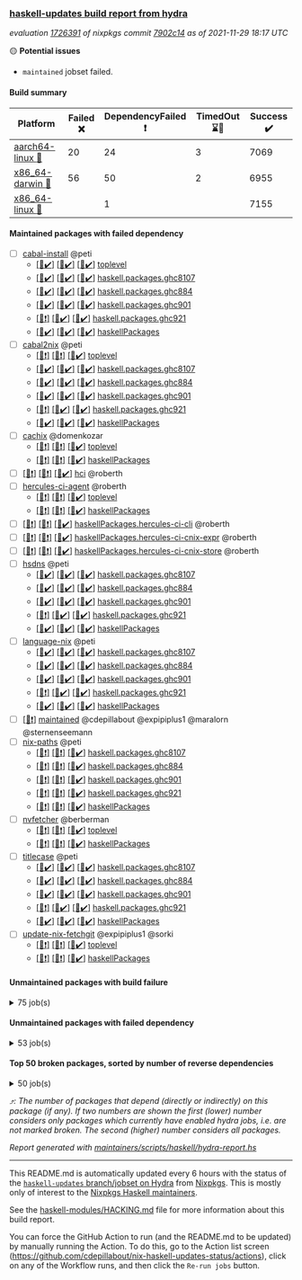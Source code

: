 ### [haskell-updates build report from hydra](https://hydra.nixos.org/jobset/nixpkgs/haskell-updates)
*evaluation [1726391](https://hydra.nixos.org/eval/1726391) of nixpkgs commit [7902c14](https://github.com/NixOS/nixpkgs/commits/7902c148054447d9f6bdda00819156876d0c8aca) as of 2021-11-29 18:17 UTC*

:yellow_circle: **Potential issues**
  * `maintained` jobset failed.

#### Build summary

 | Platform | Failed :x: | DependencyFailed :heavy_exclamation_mark: | TimedOut :hourglass::no_entry_sign: | Success :heavy_check_mark: | 
 | --- | --- | --- | --- | --- | 
 | [aarch64-linux :iphone:](https://hydra.nixos.org/eval/1726391?filter=.aarch64-linux) | 20 | 24 | 3 | 7069 | 
 | [x86_64-darwin :apple:](https://hydra.nixos.org/eval/1726391?filter=.x86_64-darwin) | 56 | 50 | 2 | 6955 | 
 | [x86_64-linux :penguin:](https://hydra.nixos.org/eval/1726391?filter=.x86_64-linux) |  | 1 |  | 7155 | 
#### Maintained packages with failed dependency
- [ ] [cabal-install](https://hydra.nixos.org/eval/1726391?filter=cabal-install) @peti
  - [[:iphone::heavy_check_mark:]](https://hydra.nixos.org/build/159759682) [[:apple::heavy_check_mark:]](https://hydra.nixos.org/build/159771571) [[:penguin::heavy_check_mark:]](https://hydra.nixos.org/build/159751388) [toplevel](https://hydra.nixos.org/eval/1726391?filter=cabal-install)
  - [[:iphone::heavy_check_mark:]](https://hydra.nixos.org/build/159760159) [[:apple::heavy_check_mark:]](https://hydra.nixos.org/build/159752119) [[:penguin::heavy_check_mark:]](https://hydra.nixos.org/build/159764590) [haskell.packages.ghc8107](https://hydra.nixos.org/eval/1726391?filter=haskell.packages.ghc8107.cabal-install)
  - [[:iphone::heavy_check_mark:]](https://hydra.nixos.org/build/159765448) [[:apple::heavy_check_mark:]](https://hydra.nixos.org/build/159761222) [[:penguin::heavy_check_mark:]](https://hydra.nixos.org/build/159768871) [haskell.packages.ghc884](https://hydra.nixos.org/eval/1726391?filter=haskell.packages.ghc884.cabal-install)
  - [[:iphone::heavy_check_mark:]](https://hydra.nixos.org/build/159764677) [[:apple::heavy_check_mark:]](https://hydra.nixos.org/build/159764216) [[:penguin::heavy_check_mark:]](https://hydra.nixos.org/build/159751156) [haskell.packages.ghc901](https://hydra.nixos.org/eval/1726391?filter=haskell.packages.ghc901.cabal-install)
  - [[:iphone::heavy_exclamation_mark:]](https://hydra.nixos.org/build/159767600) [[:apple::heavy_check_mark:]](https://hydra.nixos.org/build/159757782) [[:penguin::heavy_check_mark:]](https://hydra.nixos.org/build/159766210) [haskell.packages.ghc921](https://hydra.nixos.org/eval/1726391?filter=haskell.packages.ghc921.cabal-install)
  - [[:iphone::heavy_check_mark:]](https://hydra.nixos.org/build/159769717) [[:apple::heavy_check_mark:]](https://hydra.nixos.org/build/159756345) [[:penguin::heavy_check_mark:]](https://hydra.nixos.org/build/159759121) [haskellPackages](https://hydra.nixos.org/eval/1726391?filter=haskellPackages.cabal-install)
- [ ] [cabal2nix](https://hydra.nixos.org/eval/1726391?filter=cabal2nix) @peti
  - [[:iphone::heavy_exclamation_mark:]](https://hydra.nixos.org/build/159837516) [[:apple::heavy_exclamation_mark:]](https://hydra.nixos.org/build/159837529) [[:penguin::heavy_check_mark:]](https://hydra.nixos.org/build/159837469) [toplevel](https://hydra.nixos.org/eval/1726391?filter=cabal2nix)
  - [[:iphone::heavy_check_mark:]](https://hydra.nixos.org/build/159771124) [[:apple::heavy_check_mark:]](https://hydra.nixos.org/build/159765200) [[:penguin::heavy_check_mark:]](https://hydra.nixos.org/build/159754839) [haskell.packages.ghc8107](https://hydra.nixos.org/eval/1726391?filter=haskell.packages.ghc8107.cabal2nix)
  - [[:iphone::heavy_check_mark:]](https://hydra.nixos.org/build/159754181) [[:apple::heavy_check_mark:]](https://hydra.nixos.org/build/159760059) [[:penguin::heavy_check_mark:]](https://hydra.nixos.org/build/159760654) [haskell.packages.ghc884](https://hydra.nixos.org/eval/1726391?filter=haskell.packages.ghc884.cabal2nix)
  - [[:iphone::heavy_check_mark:]](https://hydra.nixos.org/build/159768061) [[:apple::heavy_check_mark:]](https://hydra.nixos.org/build/159752583) [[:penguin::heavy_check_mark:]](https://hydra.nixos.org/build/159763515) [haskell.packages.ghc901](https://hydra.nixos.org/eval/1726391?filter=haskell.packages.ghc901.cabal2nix)
  - [[:iphone::heavy_exclamation_mark:]](https://hydra.nixos.org/build/159756167) [[:apple::heavy_check_mark:]](https://hydra.nixos.org/build/159763864) [[:penguin::heavy_check_mark:]](https://hydra.nixos.org/build/159770553) [haskell.packages.ghc921](https://hydra.nixos.org/eval/1726391?filter=haskell.packages.ghc921.cabal2nix)
  - [[:iphone::heavy_check_mark:]](https://hydra.nixos.org/build/159765462) [[:apple::heavy_check_mark:]](https://hydra.nixos.org/build/159759942) [[:penguin::heavy_check_mark:]](https://hydra.nixos.org/build/159765862) [haskellPackages](https://hydra.nixos.org/eval/1726391?filter=haskellPackages.cabal2nix)
- [ ] [cachix](https://hydra.nixos.org/eval/1726391?filter=cachix) @domenkozar
  - [[:iphone::heavy_exclamation_mark:]](https://hydra.nixos.org/build/159837485) [[:apple::heavy_exclamation_mark:]](https://hydra.nixos.org/build/159837492) [[:penguin::heavy_check_mark:]](https://hydra.nixos.org/build/159837460) [toplevel](https://hydra.nixos.org/eval/1726391?filter=cachix)
  - [[:iphone::heavy_exclamation_mark:]](https://hydra.nixos.org/build/159837495) [[:apple::heavy_exclamation_mark:]](https://hydra.nixos.org/build/159837500) [[:penguin::heavy_check_mark:]](https://hydra.nixos.org/build/159837490) [haskellPackages](https://hydra.nixos.org/eval/1726391?filter=haskellPackages.cachix)
- [ ] [[:iphone::heavy_exclamation_mark:]](https://hydra.nixos.org/build/159837503) [[:apple::heavy_exclamation_mark:]](https://hydra.nixos.org/build/159837480) [[:penguin::heavy_check_mark:]](https://hydra.nixos.org/build/159837467) [hci](https://hydra.nixos.org/eval/1726391?filter=hci) @roberth
- [ ] [hercules-ci-agent](https://hydra.nixos.org/eval/1726391?filter=hercules-ci-agent) @roberth
  - [[:iphone::heavy_exclamation_mark:]](https://hydra.nixos.org/build/159837496) [[:apple::heavy_exclamation_mark:]](https://hydra.nixos.org/build/159837461) [[:penguin::heavy_check_mark:]](https://hydra.nixos.org/build/159837515) [toplevel](https://hydra.nixos.org/eval/1726391?filter=hercules-ci-agent)
  - [[:iphone::heavy_exclamation_mark:]](https://hydra.nixos.org/build/159837527) [[:apple::heavy_exclamation_mark:]](https://hydra.nixos.org/build/159837512) [[:penguin::heavy_check_mark:]](https://hydra.nixos.org/build/159837482) [haskellPackages](https://hydra.nixos.org/eval/1726391?filter=haskellPackages.hercules-ci-agent)
- [ ] [[:iphone::heavy_exclamation_mark:]](https://hydra.nixos.org/build/159837494) [[:apple::heavy_exclamation_mark:]](https://hydra.nixos.org/build/159837483) [[:penguin::heavy_check_mark:]](https://hydra.nixos.org/build/159837470) [haskellPackages.hercules-ci-cli](https://hydra.nixos.org/eval/1726391?filter=haskellPackages.hercules-ci-cli) @roberth
- [ ] [[:iphone::heavy_exclamation_mark:]](https://hydra.nixos.org/build/159837475) [[:apple::heavy_exclamation_mark:]](https://hydra.nixos.org/build/159837506) [[:penguin::heavy_check_mark:]](https://hydra.nixos.org/build/159837514) [haskellPackages.hercules-ci-cnix-expr](https://hydra.nixos.org/eval/1726391?filter=haskellPackages.hercules-ci-cnix-expr) @roberth
- [ ] [[:iphone::heavy_exclamation_mark:]](https://hydra.nixos.org/build/159837488) [[:apple::heavy_exclamation_mark:]](https://hydra.nixos.org/build/159837478) [[:penguin::heavy_check_mark:]](https://hydra.nixos.org/build/159837462) [haskellPackages.hercules-ci-cnix-store](https://hydra.nixos.org/eval/1726391?filter=haskellPackages.hercules-ci-cnix-store) @roberth
- [ ] [hsdns](https://hydra.nixos.org/eval/1726391?filter=hsdns) @peti
  - [[:iphone::heavy_check_mark:]](https://hydra.nixos.org/build/159765321) [[:apple::heavy_check_mark:]](https://hydra.nixos.org/build/159770873) [[:penguin::heavy_check_mark:]](https://hydra.nixos.org/build/159755560) [haskell.packages.ghc8107](https://hydra.nixos.org/eval/1726391?filter=haskell.packages.ghc8107.hsdns)
  - [[:iphone::heavy_check_mark:]](https://hydra.nixos.org/build/159769923) [[:apple::heavy_check_mark:]](https://hydra.nixos.org/build/159767629) [[:penguin::heavy_check_mark:]](https://hydra.nixos.org/build/159756296) [haskell.packages.ghc884](https://hydra.nixos.org/eval/1726391?filter=haskell.packages.ghc884.hsdns)
  - [[:iphone::heavy_check_mark:]](https://hydra.nixos.org/build/159756381) [[:apple::heavy_check_mark:]](https://hydra.nixos.org/build/159765978) [[:penguin::heavy_check_mark:]](https://hydra.nixos.org/build/159753985) [haskell.packages.ghc901](https://hydra.nixos.org/eval/1726391?filter=haskell.packages.ghc901.hsdns)
  - [[:iphone::heavy_exclamation_mark:]](https://hydra.nixos.org/build/159756561) [[:apple::heavy_check_mark:]](https://hydra.nixos.org/build/159766604) [[:penguin::heavy_check_mark:]](https://hydra.nixos.org/build/159769063) [haskell.packages.ghc921](https://hydra.nixos.org/eval/1726391?filter=haskell.packages.ghc921.hsdns)
  - [[:iphone::heavy_check_mark:]](https://hydra.nixos.org/build/159760878) [[:apple::heavy_check_mark:]](https://hydra.nixos.org/build/159760820) [[:penguin::heavy_check_mark:]](https://hydra.nixos.org/build/159769634) [haskellPackages](https://hydra.nixos.org/eval/1726391?filter=haskellPackages.hsdns)
- [ ] [language-nix](https://hydra.nixos.org/eval/1726391?filter=language-nix) @peti
  - [[:iphone::heavy_check_mark:]](https://hydra.nixos.org/build/159756524) [[:apple::heavy_check_mark:]](https://hydra.nixos.org/build/159761276) [[:penguin::heavy_check_mark:]](https://hydra.nixos.org/build/159759156) [haskell.packages.ghc8107](https://hydra.nixos.org/eval/1726391?filter=haskell.packages.ghc8107.language-nix)
  - [[:iphone::heavy_check_mark:]](https://hydra.nixos.org/build/159762294) [[:apple::heavy_check_mark:]](https://hydra.nixos.org/build/159752421) [[:penguin::heavy_check_mark:]](https://hydra.nixos.org/build/159752893) [haskell.packages.ghc884](https://hydra.nixos.org/eval/1726391?filter=haskell.packages.ghc884.language-nix)
  - [[:iphone::heavy_check_mark:]](https://hydra.nixos.org/build/159755644) [[:apple::heavy_check_mark:]](https://hydra.nixos.org/build/159759699) [[:penguin::heavy_check_mark:]](https://hydra.nixos.org/build/159751132) [haskell.packages.ghc901](https://hydra.nixos.org/eval/1726391?filter=haskell.packages.ghc901.language-nix)
  - [[:iphone::heavy_exclamation_mark:]](https://hydra.nixos.org/build/159764439) [[:apple::heavy_check_mark:]](https://hydra.nixos.org/build/159765567) [[:penguin::heavy_check_mark:]](https://hydra.nixos.org/build/159761522) [haskell.packages.ghc921](https://hydra.nixos.org/eval/1726391?filter=haskell.packages.ghc921.language-nix)
  - [[:iphone::heavy_check_mark:]](https://hydra.nixos.org/build/159772193) [[:apple::heavy_check_mark:]](https://hydra.nixos.org/build/159754924) [[:penguin::heavy_check_mark:]](https://hydra.nixos.org/build/159768380) [haskellPackages](https://hydra.nixos.org/eval/1726391?filter=haskellPackages.language-nix)
- [ ] [[:penguin::heavy_exclamation_mark:]](https://hydra.nixos.org/build/159837528) [maintained](https://hydra.nixos.org/eval/1726391?filter=maintained) @cdepillabout @expipiplus1 @maralorn @sternenseemann
- [ ] [nix-paths](https://hydra.nixos.org/eval/1726391?filter=nix-paths) @peti
  - [[:iphone::heavy_exclamation_mark:]](https://hydra.nixos.org/build/159837481) [[:apple::heavy_exclamation_mark:]](https://hydra.nixos.org/build/159837498) [[:penguin::heavy_check_mark:]](https://hydra.nixos.org/build/159837521) [haskell.packages.ghc8107](https://hydra.nixos.org/eval/1726391?filter=haskell.packages.ghc8107.nix-paths)
  - [[:iphone::heavy_exclamation_mark:]](https://hydra.nixos.org/build/159837473) [[:apple::heavy_exclamation_mark:]](https://hydra.nixos.org/build/159837501) [[:penguin::heavy_check_mark:]](https://hydra.nixos.org/build/159837507) [haskell.packages.ghc884](https://hydra.nixos.org/eval/1726391?filter=haskell.packages.ghc884.nix-paths)
  - [[:iphone::heavy_exclamation_mark:]](https://hydra.nixos.org/build/159837510) [[:apple::heavy_exclamation_mark:]](https://hydra.nixos.org/build/159837491) [[:penguin::heavy_check_mark:]](https://hydra.nixos.org/build/159837505) [haskell.packages.ghc901](https://hydra.nixos.org/eval/1726391?filter=haskell.packages.ghc901.nix-paths)
  - [[:iphone::heavy_exclamation_mark:]](https://hydra.nixos.org/build/159837497) [[:apple::heavy_exclamation_mark:]](https://hydra.nixos.org/build/159837479) [[:penguin::heavy_check_mark:]](https://hydra.nixos.org/build/159837524) [haskell.packages.ghc921](https://hydra.nixos.org/eval/1726391?filter=haskell.packages.ghc921.nix-paths)
  - [[:iphone::heavy_exclamation_mark:]](https://hydra.nixos.org/build/159837504) [[:apple::heavy_exclamation_mark:]](https://hydra.nixos.org/build/159837499) [[:penguin::heavy_check_mark:]](https://hydra.nixos.org/build/159837508) [haskellPackages](https://hydra.nixos.org/eval/1726391?filter=haskellPackages.nix-paths)
- [ ] [nvfetcher](https://hydra.nixos.org/eval/1726391?filter=nvfetcher) @berberman
  - [[:iphone::heavy_exclamation_mark:]](https://hydra.nixos.org/build/159837509) [[:apple::heavy_exclamation_mark:]](https://hydra.nixos.org/build/159837525) [[:penguin::heavy_check_mark:]](https://hydra.nixos.org/build/159837511) [toplevel](https://hydra.nixos.org/eval/1726391?filter=nvfetcher)
  - [[:iphone::heavy_exclamation_mark:]](https://hydra.nixos.org/build/159837458) [[:apple::heavy_exclamation_mark:]](https://hydra.nixos.org/build/159837513) [[:penguin::heavy_check_mark:]](https://hydra.nixos.org/build/159837489) [haskellPackages](https://hydra.nixos.org/eval/1726391?filter=haskellPackages.nvfetcher)
- [ ] [titlecase](https://hydra.nixos.org/eval/1726391?filter=titlecase) @peti
  - [[:iphone::heavy_check_mark:]](https://hydra.nixos.org/build/159761121) [[:apple::heavy_check_mark:]](https://hydra.nixos.org/build/159751890) [[:penguin::heavy_check_mark:]](https://hydra.nixos.org/build/159753887) [haskell.packages.ghc8107](https://hydra.nixos.org/eval/1726391?filter=haskell.packages.ghc8107.titlecase)
  - [[:iphone::heavy_check_mark:]](https://hydra.nixos.org/build/159769580) [[:apple::heavy_check_mark:]](https://hydra.nixos.org/build/159770165) [[:penguin::heavy_check_mark:]](https://hydra.nixos.org/build/159751299) [haskell.packages.ghc884](https://hydra.nixos.org/eval/1726391?filter=haskell.packages.ghc884.titlecase)
  - [[:iphone::heavy_check_mark:]](https://hydra.nixos.org/build/159756474) [[:apple::heavy_check_mark:]](https://hydra.nixos.org/build/159765980) [[:penguin::heavy_check_mark:]](https://hydra.nixos.org/build/159764041) [haskell.packages.ghc901](https://hydra.nixos.org/eval/1726391?filter=haskell.packages.ghc901.titlecase)
  - [[:iphone::heavy_exclamation_mark:]](https://hydra.nixos.org/build/159754871) [[:apple::heavy_check_mark:]](https://hydra.nixos.org/build/159768627) [[:penguin::heavy_check_mark:]](https://hydra.nixos.org/build/159770358) [haskell.packages.ghc921](https://hydra.nixos.org/eval/1726391?filter=haskell.packages.ghc921.titlecase)
  - [[:iphone::heavy_check_mark:]](https://hydra.nixos.org/build/159752836) [[:apple::heavy_check_mark:]](https://hydra.nixos.org/build/159751850) [[:penguin::heavy_check_mark:]](https://hydra.nixos.org/build/159770450) [haskellPackages](https://hydra.nixos.org/eval/1726391?filter=haskellPackages.titlecase)
- [ ] [update-nix-fetchgit](https://hydra.nixos.org/eval/1726391?filter=update-nix-fetchgit) @expipiplus1 @sorki
  - [[:iphone::heavy_exclamation_mark:]](https://hydra.nixos.org/build/159837502) [[:apple::heavy_exclamation_mark:]](https://hydra.nixos.org/build/159837474) [[:penguin::heavy_check_mark:]](https://hydra.nixos.org/build/159837476) [toplevel](https://hydra.nixos.org/eval/1726391?filter=update-nix-fetchgit)
  - [[:iphone::heavy_exclamation_mark:]](https://hydra.nixos.org/build/159837519) [[:apple::heavy_exclamation_mark:]](https://hydra.nixos.org/build/159837493) [[:penguin::heavy_check_mark:]](https://hydra.nixos.org/build/159837484) [haskellPackages](https://hydra.nixos.org/eval/1726391?filter=haskellPackages.update-nix-fetchgit)
#### Unmaintained packages with build failure
<details><summary>75 job(s) </summary>

- [ ] [[:iphone::heavy_check_mark:]](https://hydra.nixos.org/build/159752470) [[:apple::x:]](https://hydra.nixos.org/build/159758395) [[:penguin::heavy_check_mark:]](https://hydra.nixos.org/build/159771780) [haskellPackages.sdp](https://hydra.nixos.org/eval/1726391?filter=haskellPackages.sdp)  :arrow_heading_up: 9 | 9
- [ ] [[:iphone::heavy_check_mark:]](https://hydra.nixos.org/build/159771197) [[:apple::x:]](https://hydra.nixos.org/build/159764404) [[:penguin::heavy_check_mark:]](https://hydra.nixos.org/build/159755899) [haskellPackages.junit-xml](https://hydra.nixos.org/eval/1726391?filter=haskellPackages.junit-xml)  :arrow_heading_up: 7 | 9
- [ ] [[:iphone::heavy_check_mark:]](https://hydra.nixos.org/build/159765502) [[:apple::x:]](https://hydra.nixos.org/build/159757869) [[:penguin::heavy_check_mark:]](https://hydra.nixos.org/build/159768489) [haskellPackages.thyme](https://hydra.nixos.org/eval/1726391?filter=haskellPackages.thyme)  :arrow_heading_up: 6 | 15
- [ ] [[:iphone::heavy_check_mark:]](https://hydra.nixos.org/build/159766243) [[:apple::x:]](https://hydra.nixos.org/build/159765571) [[:penguin::heavy_check_mark:]](https://hydra.nixos.org/build/159751108) [haskellPackages.di-core](https://hydra.nixos.org/eval/1726391?filter=haskellPackages.di-core)  :arrow_heading_up: 6 | 11
- [ ] [[:iphone::x:]](https://hydra.nixos.org/build/159770859) [[:apple::heavy_check_mark:]](https://hydra.nixos.org/build/159770112) [[:penguin::heavy_check_mark:]](https://hydra.nixos.org/build/159754937) [haskellPackages.libBF](https://hydra.nixos.org/eval/1726391?filter=haskellPackages.libBF)  :arrow_heading_up: 4 | 20
- [ ] [[:iphone::heavy_check_mark:]](https://hydra.nixos.org/build/159752129) [[:apple::x:]](https://hydra.nixos.org/build/159771555) [[:penguin::heavy_check_mark:]](https://hydra.nixos.org/build/159765103) [haskellPackages.exinst](https://hydra.nixos.org/eval/1726391?filter=haskellPackages.exinst)  :arrow_heading_up: 4 | 6
- [ ] [[:iphone::x:]](https://hydra.nixos.org/build/159768062) [[:apple::heavy_check_mark:]](https://hydra.nixos.org/build/159759576) [[:penguin::heavy_check_mark:]](https://hydra.nixos.org/build/159755176) [haskellPackages.ptr-poker](https://hydra.nixos.org/eval/1726391?filter=haskellPackages.ptr-poker)  :arrow_heading_up: 3 | 4
- [ ] [[:iphone::x:]](https://hydra.nixos.org/build/159769579) [[:apple::heavy_check_mark:]](https://hydra.nixos.org/build/159757574) [[:penguin::heavy_check_mark:]](https://hydra.nixos.org/build/159767387) [haskellPackages.OrderedBits](https://hydra.nixos.org/eval/1726391?filter=haskellPackages.OrderedBits)  :arrow_heading_up: 1 | 36
- [ ] [[:iphone::x:]](https://hydra.nixos.org/build/159761950) [[:apple::heavy_check_mark:]](https://hydra.nixos.org/build/159752507) [[:penguin::heavy_check_mark:]](https://hydra.nixos.org/build/159754536) [haskellPackages.type-natural](https://hydra.nixos.org/eval/1726391?filter=haskellPackages.type-natural)  :arrow_heading_up: 1 | 4
- [ ] [[:iphone::x:]](https://hydra.nixos.org/build/159761127) [[:apple::heavy_check_mark:]](https://hydra.nixos.org/build/159765793) [[:penguin::heavy_check_mark:]](https://hydra.nixos.org/build/159755272) [haskellPackages.long-double](https://hydra.nixos.org/eval/1726391?filter=haskellPackages.long-double)  :arrow_heading_up: 1 | 2
- [ ] [[:iphone::x:]](https://hydra.nixos.org/build/159752130) [[:apple::x:]](https://hydra.nixos.org/build/159755468) [[:penguin::heavy_check_mark:]](https://hydra.nixos.org/build/159762811) [haskellPackages.easytensor](https://hydra.nixos.org/eval/1726391?filter=haskellPackages.easytensor)  :arrow_heading_up: 1 | 1
- [ ] [[:iphone::heavy_check_mark:]](https://hydra.nixos.org/build/159754287) [[:apple::x:]](https://hydra.nixos.org/build/159754587) [[:penguin::heavy_check_mark:]](https://hydra.nixos.org/build/159768260) [haskellPackages.gi-gdkx11](https://hydra.nixos.org/eval/1726391?filter=haskellPackages.gi-gdkx11)  :arrow_heading_up: 1 | 1
- [ ] [[:iphone::heavy_check_mark:]](https://hydra.nixos.org/build/159760718) [[:apple::x:]](https://hydra.nixos.org/build/159771679) [[:penguin::heavy_check_mark:]](https://hydra.nixos.org/build/159767894) [haskellPackages.kazura-queue](https://hydra.nixos.org/eval/1726391?filter=haskellPackages.kazura-queue)  :arrow_heading_up: 1 | 1
- [ ] [[:iphone::heavy_check_mark:]](https://hydra.nixos.org/build/159763630) [[:apple::x:]](https://hydra.nixos.org/build/159763104) [[:penguin::heavy_check_mark:]](https://hydra.nixos.org/build/159758120) [haskellPackages.keep-alive](https://hydra.nixos.org/eval/1726391?filter=haskellPackages.keep-alive)  :arrow_heading_up: 1 | 1
- [ ] [[:iphone::heavy_check_mark:]](https://hydra.nixos.org/build/159766770) [[:apple::x:]](https://hydra.nixos.org/build/159755651) [[:penguin::heavy_check_mark:]](https://hydra.nixos.org/build/159756928) [haskellPackages.loc](https://hydra.nixos.org/eval/1726391?filter=haskellPackages.loc)  :arrow_heading_up: 1 | 1
- [ ] [[:iphone::x:]](https://hydra.nixos.org/build/159752964) [[:apple::heavy_check_mark:]](https://hydra.nixos.org/build/159764004) [[:penguin::heavy_check_mark:]](https://hydra.nixos.org/build/159764748) [haskellPackages.nlopt-haskell](https://hydra.nixos.org/eval/1726391?filter=haskellPackages.nlopt-haskell)  :arrow_heading_up: 1 | 1
- [ ] [[:iphone::heavy_check_mark:]](https://hydra.nixos.org/build/159764035) [[:apple::x:]](https://hydra.nixos.org/build/159764755) [[:penguin::heavy_check_mark:]](https://hydra.nixos.org/build/159766806) [haskellPackages.opencv](https://hydra.nixos.org/eval/1726391?filter=haskellPackages.opencv)  :arrow_heading_up: 1 | 1
- [ ] [[:iphone::heavy_check_mark:]](https://hydra.nixos.org/build/159770599) [[:apple::x:]](https://hydra.nixos.org/build/159766455) [[:penguin::heavy_check_mark:]](https://hydra.nixos.org/build/159766365) [haskellPackages.sequence-formats](https://hydra.nixos.org/eval/1726391?filter=haskellPackages.sequence-formats)  :arrow_heading_up: 1 | 1
- [ ] [[:iphone::x:]](https://hydra.nixos.org/build/159756267) [[:apple::heavy_check_mark:]](https://hydra.nixos.org/build/159759074) [[:penguin::heavy_check_mark:]](https://hydra.nixos.org/build/159771888) [haskellPackages.unicode-properties](https://hydra.nixos.org/eval/1726391?filter=haskellPackages.unicode-properties)  :arrow_heading_up: 1 | 1
- [ ] [[:iphone::x:]](https://hydra.nixos.org/build/159764587) [[:apple::heavy_check_mark:]](https://hydra.nixos.org/build/159755919) [[:penguin::heavy_check_mark:]](https://hydra.nixos.org/build/159755780) [haskellPackages.accelerate-llvm](https://hydra.nixos.org/eval/1726391?filter=haskellPackages.accelerate-llvm)  :arrow_heading_up: 0 | 8
- [ ] [[:iphone::x:]](https://hydra.nixos.org/build/159755789) [[:apple::heavy_check_mark:]](https://hydra.nixos.org/build/159752906) [[:penguin::heavy_check_mark:]](https://hydra.nixos.org/build/159751925) [haskellPackages.freetype2](https://hydra.nixos.org/eval/1726391?filter=haskellPackages.freetype2)  :arrow_heading_up: 0 | 7
- [ ] [[:iphone::heavy_check_mark:]](https://hydra.nixos.org/build/159753321) [[:apple::x:]](https://hydra.nixos.org/build/159764479) [[:penguin::heavy_check_mark:]](https://hydra.nixos.org/build/159768881) [haskellPackages.pipes-zlib](https://hydra.nixos.org/eval/1726391?filter=haskellPackages.pipes-zlib)  :arrow_heading_up: 0 | 6
- [ ] [[:iphone::heavy_check_mark:]](https://hydra.nixos.org/build/159755416) [[:apple::x:]](https://hydra.nixos.org/build/159761509) [[:penguin::heavy_check_mark:]](https://hydra.nixos.org/build/159769800) [haskellPackages.hmidi](https://hydra.nixos.org/eval/1726391?filter=haskellPackages.hmidi)  :arrow_heading_up: 0 | 4
- [ ] [[:iphone::heavy_check_mark:]](https://hydra.nixos.org/build/159771049) [[:apple::x:]](https://hydra.nixos.org/build/159771296) [[:penguin::heavy_check_mark:]](https://hydra.nixos.org/build/159754134) [haskellPackages.zip](https://hydra.nixos.org/eval/1726391?filter=haskellPackages.zip)  :arrow_heading_up: 0 | 4
- [ ] [[:iphone::heavy_check_mark:]](https://hydra.nixos.org/build/159760576) [[:apple::x:]](https://hydra.nixos.org/build/159762984) [[:penguin::heavy_check_mark:]](https://hydra.nixos.org/build/159772199) [haskellPackages.caster](https://hydra.nixos.org/eval/1726391?filter=haskellPackages.caster)  :arrow_heading_up: 0 | 2
- [ ] [[:iphone::x:]](https://hydra.nixos.org/build/159758063) [[:apple::heavy_check_mark:]](https://hydra.nixos.org/build/159758195) [[:penguin::heavy_check_mark:]](https://hydra.nixos.org/build/159763474) [haskellPackages.cdar-mBound](https://hydra.nixos.org/eval/1726391?filter=haskellPackages.cdar-mBound)  :arrow_heading_up: 0 | 2
- [ ] [[:iphone::heavy_check_mark:]](https://hydra.nixos.org/build/159768224) [[:apple::x:]](https://hydra.nixos.org/build/159758833) [[:penguin::heavy_check_mark:]](https://hydra.nixos.org/build/159772045) [haskellPackages.posix-socket](https://hydra.nixos.org/eval/1726391?filter=haskellPackages.posix-socket)  :arrow_heading_up: 0 | 2
- [ ] [[:iphone::x:]](https://hydra.nixos.org/build/159757144) [[:apple::heavy_check_mark:]](https://hydra.nixos.org/build/159758401) [[:penguin::heavy_check_mark:]](https://hydra.nixos.org/build/159765157) [haskellPackages.quic](https://hydra.nixos.org/eval/1726391?filter=haskellPackages.quic)  :arrow_heading_up: 0 | 2
- [ ] [[:iphone::heavy_check_mark:]](https://hydra.nixos.org/build/159772187) [[:apple::x:]](https://hydra.nixos.org/build/159768714) [[:penguin::heavy_check_mark:]](https://hydra.nixos.org/build/159766417) [haskellPackages.hamid](https://hydra.nixos.org/eval/1726391?filter=haskellPackages.hamid)  :arrow_heading_up: 0 | 1
- [ ] [[:iphone::heavy_check_mark:]](https://hydra.nixos.org/build/159762035) [[:apple::x:]](https://hydra.nixos.org/build/159767320) [[:penguin::heavy_check_mark:]](https://hydra.nixos.org/build/159751380) [haskellPackages.hmatrix-morpheus](https://hydra.nixos.org/eval/1726391?filter=haskellPackages.hmatrix-morpheus)  :arrow_heading_up: 0 | 1
- [ ] [[:iphone::heavy_check_mark:]](https://hydra.nixos.org/build/159770071) [[:apple::x:]](https://hydra.nixos.org/build/159765646) [[:penguin::heavy_check_mark:]](https://hydra.nixos.org/build/159767206) [haskellPackages.huckleberry](https://hydra.nixos.org/eval/1726391?filter=haskellPackages.huckleberry)  :arrow_heading_up: 0 | 1
- [ ] [[:iphone::x:]](https://hydra.nixos.org/build/159754481) [[:apple::heavy_check_mark:]](https://hydra.nixos.org/build/159754737) [[:penguin::heavy_check_mark:]](https://hydra.nixos.org/build/159759714) [haskellPackages.picosat](https://hydra.nixos.org/eval/1726391?filter=haskellPackages.picosat)  :arrow_heading_up: 0 | 1
- [ ] [[:iphone::heavy_check_mark:]](https://hydra.nixos.org/build/159751269) [[:apple::x:]](https://hydra.nixos.org/build/159771684) [[:penguin::heavy_check_mark:]](https://hydra.nixos.org/build/159763892) [haskellPackages.select](https://hydra.nixos.org/eval/1726391?filter=haskellPackages.select)  :arrow_heading_up: 0 | 1
- [ ] [[:iphone::heavy_check_mark:]](https://hydra.nixos.org/build/159757883) [[:apple::x:]](https://hydra.nixos.org/build/159769004) [[:penguin::heavy_check_mark:]](https://hydra.nixos.org/build/159764662) [haskellPackages.sysinfo](https://hydra.nixos.org/eval/1726391?filter=haskellPackages.sysinfo)  :arrow_heading_up: 0 | 1
- [ ] [[:iphone::heavy_check_mark:]](https://hydra.nixos.org/build/159762439) [[:apple::x:]](https://hydra.nixos.org/build/159767028) [[:penguin::heavy_check_mark:]](https://hydra.nixos.org/build/159768910) [haskellPackages.FractalArt](https://hydra.nixos.org/eval/1726391?filter=haskellPackages.FractalArt) 
- [ ] [[:iphone::x:]](https://hydra.nixos.org/build/159762415) [[:apple::heavy_check_mark:]](https://hydra.nixos.org/build/159761718) [[:penguin::heavy_check_mark:]](https://hydra.nixos.org/build/159765832) [haskellPackages.HsASA](https://hydra.nixos.org/eval/1726391?filter=haskellPackages.HsASA) 
- [ ] [[:iphone::heavy_check_mark:]](https://hydra.nixos.org/build/159751619) [[:apple::x:]](https://hydra.nixos.org/build/159767777) [[:penguin::heavy_check_mark:]](https://hydra.nixos.org/build/159763797) [haskellPackages.chiphunk](https://hydra.nixos.org/eval/1726391?filter=haskellPackages.chiphunk) 
- [ ] [[:iphone::heavy_check_mark:]](https://hydra.nixos.org/build/159766823) [[:apple::x:]](https://hydra.nixos.org/build/159763305) [[:penguin::heavy_check_mark:]](https://hydra.nixos.org/build/159769711) [haskellPackages.discount](https://hydra.nixos.org/eval/1726391?filter=haskellPackages.discount) 
- [ ] [[:iphone::heavy_check_mark:]](https://hydra.nixos.org/build/159765751) [[:apple::x:]](https://hydra.nixos.org/build/159766593) [[:penguin::heavy_check_mark:]](https://hydra.nixos.org/build/159759498) [haskellPackages.diskhash](https://hydra.nixos.org/eval/1726391?filter=haskellPackages.diskhash) 
- [ ] [[:iphone::heavy_check_mark:]](https://hydra.nixos.org/build/159765900) [[:apple::x:]](https://hydra.nixos.org/build/159755135) [[:penguin::heavy_check_mark:]](https://hydra.nixos.org/build/159751081) [haskellPackages.epub-tools](https://hydra.nixos.org/eval/1726391?filter=haskellPackages.epub-tools) 
- [ ] [[:iphone::heavy_check_mark:]](https://hydra.nixos.org/build/159752550) [[:apple::x:]](https://hydra.nixos.org/build/159767251) [[:penguin::heavy_check_mark:]](https://hydra.nixos.org/build/159760499) [haskellPackages.float128](https://hydra.nixos.org/eval/1726391?filter=haskellPackages.float128) 
- [ ] [[:iphone::heavy_check_mark:]](https://hydra.nixos.org/build/159751762) [[:apple::x:]](https://hydra.nixos.org/build/159753881) [[:penguin::heavy_check_mark:]](https://hydra.nixos.org/build/159762797) [haskellPackages.gerrit](https://hydra.nixos.org/eval/1726391?filter=haskellPackages.gerrit) 
- [ ] [[:iphone::x:]](https://hydra.nixos.org/build/159768949) [[:penguin::heavy_check_mark:]](https://hydra.nixos.org/build/159756800) [haskellPackages.gnome-keyring](https://hydra.nixos.org/eval/1726391?filter=haskellPackages.gnome-keyring) 
- [ ] [[:iphone::heavy_check_mark:]](https://hydra.nixos.org/build/159767351) [[:apple::x:]](https://hydra.nixos.org/build/159751133) [[:penguin::heavy_check_mark:]](https://hydra.nixos.org/build/159766456) [haskellPackages.gtk-traymanager](https://hydra.nixos.org/eval/1726391?filter=haskellPackages.gtk-traymanager) 
- [ ] [[:iphone::heavy_check_mark:]](https://hydra.nixos.org/build/159765089) [[:apple::x:]](https://hydra.nixos.org/build/159757159) [[:penguin::heavy_check_mark:]](https://hydra.nixos.org/build/159768602) [haskellPackages.hid](https://hydra.nixos.org/eval/1726391?filter=haskellPackages.hid) 
- [ ] [[:iphone::heavy_check_mark:]](https://hydra.nixos.org/build/159756699) [[:apple::x:]](https://hydra.nixos.org/build/159768381) [[:penguin::heavy_check_mark:]](https://hydra.nixos.org/build/159768688) [haskellPackages.highlight](https://hydra.nixos.org/eval/1726391?filter=haskellPackages.highlight) 
- [ ] [[:iphone::heavy_check_mark:]](https://hydra.nixos.org/build/159759959) [[:apple::x:]](https://hydra.nixos.org/build/159756084) [[:penguin::heavy_check_mark:]](https://hydra.nixos.org/build/159765451) [haskellPackages.hinotify-conduit](https://hydra.nixos.org/eval/1726391?filter=haskellPackages.hinotify-conduit) 
- [ ] [[:iphone::heavy_check_mark:]](https://hydra.nixos.org/build/159754091) [[:apple::x:]](https://hydra.nixos.org/build/159756114) [[:penguin::heavy_check_mark:]](https://hydra.nixos.org/build/159771755) [haskellPackages.hls-rename-plugin](https://hydra.nixos.org/eval/1726391?filter=haskellPackages.hls-rename-plugin) 
- [ ] [[:iphone::x:]](https://hydra.nixos.org/build/159751179) [[:apple::heavy_check_mark:]](https://hydra.nixos.org/build/159759186) [[:penguin::heavy_check_mark:]](https://hydra.nixos.org/build/159764040) [haskellPackages.hq](https://hydra.nixos.org/eval/1726391?filter=haskellPackages.hq) 
- [ ] [[:iphone::heavy_check_mark:]](https://hydra.nixos.org/build/159770570) [[:apple::x:]](https://hydra.nixos.org/build/159768834) [[:penguin::heavy_check_mark:]](https://hydra.nixos.org/build/159771061) [haskellPackages.hs](https://hydra.nixos.org/eval/1726391?filter=haskellPackages.hs) 
- [ ] [[:iphone::heavy_check_mark:]](https://hydra.nixos.org/build/159750911) [[:apple::x:]](https://hydra.nixos.org/build/159771181) [[:penguin::heavy_check_mark:]](https://hydra.nixos.org/build/159753287) [haskellPackages.hsshellscript](https://hydra.nixos.org/eval/1726391?filter=haskellPackages.hsshellscript) 
- [ ] [[:iphone::heavy_check_mark:]](https://hydra.nixos.org/build/159760666) [[:apple::x:]](https://hydra.nixos.org/build/159771354) [[:penguin::heavy_check_mark:]](https://hydra.nixos.org/build/159755019) [haskellPackages.hssourceinfo](https://hydra.nixos.org/eval/1726391?filter=haskellPackages.hssourceinfo) 
- [ ] [[:iphone::heavy_check_mark:]](https://hydra.nixos.org/build/159756527) [[:apple::x:]](https://hydra.nixos.org/build/159770511) [[:penguin::heavy_check_mark:]](https://hydra.nixos.org/build/159755110) [haskellPackages.ipcvar](https://hydra.nixos.org/eval/1726391?filter=haskellPackages.ipcvar) 
- [ ] [[:iphone::heavy_check_mark:]](https://hydra.nixos.org/build/159764174) [[:apple::x:]](https://hydra.nixos.org/build/159751461) [[:penguin::heavy_check_mark:]](https://hydra.nixos.org/build/159752384) [haskellPackages.leveldb-haskell-fork](https://hydra.nixos.org/eval/1726391?filter=haskellPackages.leveldb-haskell-fork) 
- [ ] [[:iphone::heavy_check_mark:]](https://hydra.nixos.org/build/159762718) [[:apple::x:]](https://hydra.nixos.org/build/159759025) [[:penguin::heavy_check_mark:]](https://hydra.nixos.org/build/159768326) [haskellPackages.linux-framebuffer](https://hydra.nixos.org/eval/1726391?filter=haskellPackages.linux-framebuffer) 
- [ ] [[:iphone::heavy_check_mark:]](https://hydra.nixos.org/build/159766592) [[:apple::x:]](https://hydra.nixos.org/build/159750639) [[:penguin::heavy_check_mark:]](https://hydra.nixos.org/build/159771740) [haskellPackages.mediawiki2latex](https://hydra.nixos.org/eval/1726391?filter=haskellPackages.mediawiki2latex) 
- [ ] [[:iphone::heavy_check_mark:]](https://hydra.nixos.org/build/159763209) [[:apple::x:]](https://hydra.nixos.org/build/159752283) [[:penguin::heavy_check_mark:]](https://hydra.nixos.org/build/159755513) [haskellPackages.mercury-api](https://hydra.nixos.org/eval/1726391?filter=haskellPackages.mercury-api) 
- [ ] [[:iphone::heavy_check_mark:]](https://hydra.nixos.org/build/159752278) [[:apple::x:]](https://hydra.nixos.org/build/159752864) [[:penguin::heavy_check_mark:]](https://hydra.nixos.org/build/159761791) [haskellPackages.nano-cryptr](https://hydra.nixos.org/eval/1726391?filter=haskellPackages.nano-cryptr) 
- [ ] [[:iphone::heavy_check_mark:]](https://hydra.nixos.org/build/159755680) [[:apple::x:]](https://hydra.nixos.org/build/159763878) [[:penguin::heavy_check_mark:]](https://hydra.nixos.org/build/159756426) [haskellPackages.persistent-pagination](https://hydra.nixos.org/eval/1726391?filter=haskellPackages.persistent-pagination) 
- [ ] [[:iphone::heavy_check_mark:]](https://hydra.nixos.org/build/159751356) [[:apple::x:]](https://hydra.nixos.org/build/159756506) [[:penguin::heavy_check_mark:]](https://hydra.nixos.org/build/159762197) [haskellPackages.ping-wrapper](https://hydra.nixos.org/eval/1726391?filter=haskellPackages.ping-wrapper) 
- [ ] [[:iphone::x:]](https://hydra.nixos.org/build/159754912) [[:apple::heavy_check_mark:]](https://hydra.nixos.org/build/159753436) [[:penguin::heavy_check_mark:]](https://hydra.nixos.org/build/159764077) [haskellPackages.poker](https://hydra.nixos.org/eval/1726391?filter=haskellPackages.poker) 
- [ ] [[:iphone::heavy_check_mark:]](https://hydra.nixos.org/build/159759822) [[:apple::x:]](https://hydra.nixos.org/build/159764023) [[:penguin::heavy_check_mark:]](https://hydra.nixos.org/build/159765060) [haskellPackages.posix-timer](https://hydra.nixos.org/eval/1726391?filter=haskellPackages.posix-timer) 
- [ ] [[:iphone::heavy_check_mark:]](https://hydra.nixos.org/build/159763993) [[:apple::x:]](https://hydra.nixos.org/build/159764958) [[:penguin::heavy_check_mark:]](https://hydra.nixos.org/build/159763625) [haskellPackages.procex](https://hydra.nixos.org/eval/1726391?filter=haskellPackages.procex) 
- [ ] [[:iphone::heavy_check_mark:]](https://hydra.nixos.org/build/159765770) [[:apple::x:]](https://hydra.nixos.org/build/159752485) [[:penguin::heavy_check_mark:]](https://hydra.nixos.org/build/159767368) [haskellPackages.pthread](https://hydra.nixos.org/eval/1726391?filter=haskellPackages.pthread) 
- [ ] [[:iphone::x:]](https://hydra.nixos.org/build/159764010) [[:apple::heavy_check_mark:]](https://hydra.nixos.org/build/159770651) [[:penguin::heavy_check_mark:]](https://hydra.nixos.org/build/159769031) [haskellPackages.risc386](https://hydra.nixos.org/eval/1726391?filter=haskellPackages.risc386) 
- [ ] [[:iphone::heavy_check_mark:]](https://hydra.nixos.org/build/159770036) [[:apple::x:]](https://hydra.nixos.org/build/159768154) [[:penguin::heavy_check_mark:]](https://hydra.nixos.org/build/159763697) [haskellPackages.sandwich-webdriver](https://hydra.nixos.org/eval/1726391?filter=haskellPackages.sandwich-webdriver) 
- [ ] [[:iphone::heavy_check_mark:]](https://hydra.nixos.org/build/159757221) [[:apple::x:]](https://hydra.nixos.org/build/159753332) [[:penguin::heavy_check_mark:]](https://hydra.nixos.org/build/159762711) [haskellPackages.sfml-audio](https://hydra.nixos.org/eval/1726391?filter=haskellPackages.sfml-audio) 
- [ ] [[:iphone::heavy_check_mark:]](https://hydra.nixos.org/build/159765541) [[:apple::x:]](https://hydra.nixos.org/build/159759496) [[:penguin::heavy_check_mark:]](https://hydra.nixos.org/build/159762595) [haskellPackages.shared-memory](https://hydra.nixos.org/eval/1726391?filter=haskellPackages.shared-memory) 
- [ ] [[:iphone::heavy_check_mark:]](https://hydra.nixos.org/build/159754894) [[:apple::x:]](https://hydra.nixos.org/build/159753195) [[:penguin::heavy_check_mark:]](https://hydra.nixos.org/build/159753340) [haskellPackages.tailfile-hinotify](https://hydra.nixos.org/eval/1726391?filter=haskellPackages.tailfile-hinotify) 
- [ ] [[:iphone::x:]](https://hydra.nixos.org/build/159751090) [[:apple::heavy_check_mark:]](https://hydra.nixos.org/build/159763997) [[:penguin::heavy_check_mark:]](https://hydra.nixos.org/build/159753434) [haskellPackages.wiringPi](https://hydra.nixos.org/eval/1726391?filter=haskellPackages.wiringPi) 
- [ ] [[:iphone::x:]](https://hydra.nixos.org/build/159753139) [[:apple::heavy_check_mark:]](https://hydra.nixos.org/build/159758187) [[:penguin::heavy_check_mark:]](https://hydra.nixos.org/build/159771470) [haskellPackages.x86-64bit](https://hydra.nixos.org/eval/1726391?filter=haskellPackages.x86-64bit) 
- [ ] [[:iphone::heavy_check_mark:]](https://hydra.nixos.org/build/159763985) [[:apple::x:]](https://hydra.nixos.org/build/159770520) [[:penguin::heavy_check_mark:]](https://hydra.nixos.org/build/159771554) [haskellPackages.xmonad-utils](https://hydra.nixos.org/eval/1726391?filter=haskellPackages.xmonad-utils) 
- [ ] [[:iphone::heavy_check_mark:]](https://hydra.nixos.org/build/159761566) [[:apple::x:]](https://hydra.nixos.org/build/159766359) [[:penguin::heavy_check_mark:]](https://hydra.nixos.org/build/159765399) [haskellPackages.yoga](https://hydra.nixos.org/eval/1726391?filter=haskellPackages.yoga) 
- [ ] [[:iphone::heavy_check_mark:]](https://hydra.nixos.org/build/159753343) [[:apple::x:]](https://hydra.nixos.org/build/159753218) [[:penguin::heavy_check_mark:]](https://hydra.nixos.org/build/159760614) [haskellPackages.zot](https://hydra.nixos.org/eval/1726391?filter=haskellPackages.zot) 
- [ ] [[:iphone::heavy_check_mark:]](https://hydra.nixos.org/build/159770210) [[:apple::x:]](https://hydra.nixos.org/build/159755479) [[:penguin::heavy_check_mark:]](https://hydra.nixos.org/build/159770942) [haskellPackages.zxcvbn-c](https://hydra.nixos.org/eval/1726391?filter=haskellPackages.zxcvbn-c) 
</details>

#### Unmaintained packages with failed dependency
<details><summary>53 job(s) </summary>

- [ ] [[:iphone::heavy_check_mark:]](https://hydra.nixos.org/build/159769461) [[:apple::heavy_exclamation_mark:]](https://hydra.nixos.org/build/159769584) [[:penguin::heavy_check_mark:]](https://hydra.nixos.org/build/159751903) [haskellPackages.pretty-diff](https://hydra.nixos.org/eval/1726391?filter=haskellPackages.pretty-diff)  :arrow_heading_up: 6 | 12
- [ ] [[:iphone::heavy_check_mark:]](https://hydra.nixos.org/build/159770925) [[:apple::heavy_exclamation_mark:]](https://hydra.nixos.org/build/159759317) [[:penguin::heavy_check_mark:]](https://hydra.nixos.org/build/159764622) [haskellPackages.nri-prelude](https://hydra.nixos.org/eval/1726391?filter=haskellPackages.nri-prelude)  :arrow_heading_up: 5 | 7
- [ ] [[:iphone::heavy_check_mark:]](https://hydra.nixos.org/build/159759118) [[:apple::heavy_exclamation_mark:]](https://hydra.nixos.org/build/159767110) [[:penguin::heavy_check_mark:]](https://hydra.nixos.org/build/159764345) [haskellPackages.di-handle](https://hydra.nixos.org/eval/1726391?filter=haskellPackages.di-handle)  :arrow_heading_up: 4 | 9
- [ ] [[:iphone::heavy_check_mark:]](https://hydra.nixos.org/build/159757923) [[:apple::heavy_exclamation_mark:]](https://hydra.nixos.org/build/159750990) [[:penguin::heavy_check_mark:]](https://hydra.nixos.org/build/159764722) [haskellPackages.di-monad](https://hydra.nixos.org/eval/1726391?filter=haskellPackages.di-monad)  :arrow_heading_up: 4 | 9
- [ ] [[:iphone::heavy_check_mark:]](https://hydra.nixos.org/build/159756798) [[:apple::heavy_exclamation_mark:]](https://hydra.nixos.org/build/159770394) [[:penguin::heavy_check_mark:]](https://hydra.nixos.org/build/159753502) [haskellPackages.nri-env-parser](https://hydra.nixos.org/eval/1726391?filter=haskellPackages.nri-env-parser)  :arrow_heading_up: 4 | 6
- [ ] [[:iphone::heavy_check_mark:]](https://hydra.nixos.org/build/159768687) [[:apple::heavy_exclamation_mark:]](https://hydra.nixos.org/build/159759893) [[:penguin::heavy_check_mark:]](https://hydra.nixos.org/build/159760442) [haskellPackages.di-df1](https://hydra.nixos.org/eval/1726391?filter=haskellPackages.di-df1)  :arrow_heading_up: 3 | 8
- [ ] [[:iphone::heavy_check_mark:]](https://hydra.nixos.org/build/159756429) [[:apple::heavy_exclamation_mark:]](https://hydra.nixos.org/build/159769397) [[:penguin::heavy_check_mark:]](https://hydra.nixos.org/build/159759115) [haskellPackages.nri-observability](https://hydra.nixos.org/eval/1726391?filter=haskellPackages.nri-observability)  :arrow_heading_up: 3 | 5
- [ ] [[:iphone::heavy_exclamation_mark:]](https://hydra.nixos.org/build/159770391) [[:apple::heavy_check_mark:]](https://hydra.nixos.org/build/159756173) [[:penguin::heavy_check_mark:]](https://hydra.nixos.org/build/159765107) [haskellPackages.jsonifier](https://hydra.nixos.org/eval/1726391?filter=haskellPackages.jsonifier)  :arrow_heading_up: 2 | 2
- [ ] [[:iphone::heavy_check_mark:]](https://hydra.nixos.org/build/159765410) [[:apple::heavy_exclamation_mark:]](https://hydra.nixos.org/build/159756188) [[:penguin::heavy_check_mark:]](https://hydra.nixos.org/build/159760824) [haskellPackages.sdp-io](https://hydra.nixos.org/eval/1726391?filter=haskellPackages.sdp-io)  :arrow_heading_up: 2 | 2
- [ ] [[:iphone::heavy_check_mark:]](https://hydra.nixos.org/build/159750884) [[:apple::heavy_exclamation_mark:]](https://hydra.nixos.org/build/159768322) [[:penguin::heavy_check_mark:]](https://hydra.nixos.org/build/159762766) [haskellPackages.nri-redis](https://hydra.nixos.org/eval/1726391?filter=haskellPackages.nri-redis)  :arrow_heading_up: 1 | 1
- [ ] [[:iphone::heavy_exclamation_mark:]](https://hydra.nixos.org/build/159762139) [[:apple::heavy_check_mark:]](https://hydra.nixos.org/build/159756791) [[:penguin::heavy_check_mark:]](https://hydra.nixos.org/build/159769783) [haskellPackages.opentelemetry-extra](https://hydra.nixos.org/eval/1726391?filter=haskellPackages.opentelemetry-extra)  :arrow_heading_up: 1 | 1
- [ ] [[:iphone::heavy_check_mark:]](https://hydra.nixos.org/build/159768019) [[:apple::heavy_exclamation_mark:]](https://hydra.nixos.org/build/159761883) [[:penguin::heavy_check_mark:]](https://hydra.nixos.org/build/159753259) [haskellPackages.orgmode-parse](https://hydra.nixos.org/eval/1726391?filter=haskellPackages.orgmode-parse)  :arrow_heading_up: 1 | 1
- [ ] [[:iphone::heavy_check_mark:]](https://hydra.nixos.org/build/159751264) [[:apple::heavy_exclamation_mark:]](https://hydra.nixos.org/build/159765875) [[:penguin::heavy_check_mark:]](https://hydra.nixos.org/build/159770413) [haskellPackages.sdp-hashable](https://hydra.nixos.org/eval/1726391?filter=haskellPackages.sdp-hashable)  :arrow_heading_up: 1 | 1
- [ ] [[:iphone::heavy_exclamation_mark:]](https://hydra.nixos.org/build/159762593) [[:apple::heavy_check_mark:]](https://hydra.nixos.org/build/159766956) [[:penguin::heavy_check_mark:]](https://hydra.nixos.org/build/159772035) [haskellPackages.PrimitiveArray](https://hydra.nixos.org/eval/1726391?filter=haskellPackages.PrimitiveArray)  :arrow_heading_up: 0 | 35
- [ ] [[:iphone::heavy_check_mark:]](https://hydra.nixos.org/build/159767032) [[:apple::heavy_exclamation_mark:]](https://hydra.nixos.org/build/159769927) [[:penguin::heavy_check_mark:]](https://hydra.nixos.org/build/159761391) [haskellPackages.di-polysemy](https://hydra.nixos.org/eval/1726391?filter=haskellPackages.di-polysemy)  :arrow_heading_up: 0 | 4
- [ ] [[:iphone::heavy_check_mark:]](https://hydra.nixos.org/build/159752714) [[:apple::heavy_exclamation_mark:]](https://hydra.nixos.org/build/159763230) [[:penguin::heavy_check_mark:]](https://hydra.nixos.org/build/159762104) [haskellPackages.di](https://hydra.nixos.org/eval/1726391?filter=haskellPackages.di)  :arrow_heading_up: 0 | 2
- [ ] [[:iphone::heavy_exclamation_mark:]](https://hydra.nixos.org/build/159763924) [[:apple::heavy_check_mark:]](https://hydra.nixos.org/build/159765947) [[:penguin::heavy_check_mark:]](https://hydra.nixos.org/build/159762483) [haskellPackages.sized](https://hydra.nixos.org/eval/1726391?filter=haskellPackages.sized)  :arrow_heading_up: 0 | 2
- [ ] [[:iphone::heavy_check_mark:]](https://hydra.nixos.org/build/159761371) [[:apple::heavy_exclamation_mark:]](https://hydra.nixos.org/build/159758877) [[:penguin::heavy_check_mark:]](https://hydra.nixos.org/build/159765209) [haskellPackages.keenser](https://hydra.nixos.org/eval/1726391?filter=haskellPackages.keenser)  :arrow_heading_up: 0 | 1
- [ ] [[:iphone::heavy_check_mark:]](https://hydra.nixos.org/build/159769243) [[:apple::heavy_exclamation_mark:]](https://hydra.nixos.org/build/159752226) [[:penguin::heavy_check_mark:]](https://hydra.nixos.org/build/159761775) [haskellPackages.moto](https://hydra.nixos.org/eval/1726391?filter=haskellPackages.moto)  :arrow_heading_up: 0 | 1
- [ ] [[:iphone::heavy_check_mark:]](https://hydra.nixos.org/build/159756999) [[:apple::heavy_exclamation_mark:]](https://hydra.nixos.org/build/159765376) [[:penguin::heavy_check_mark:]](https://hydra.nixos.org/build/159759933) [haskellPackages.antiope-es](https://hydra.nixos.org/eval/1726391?filter=haskellPackages.antiope-es) 
- [ ] [cabal2nix-unstable](https://hydra.nixos.org/eval/1726391?filter=cabal2nix-unstable) 
  - [[:iphone::heavy_exclamation_mark:]](https://hydra.nixos.org/build/159837487) [[:apple::heavy_exclamation_mark:]](https://hydra.nixos.org/build/159837523) [[:penguin::heavy_check_mark:]](https://hydra.nixos.org/build/159837464) [haskell.packages.ghc8107](https://hydra.nixos.org/eval/1726391?filter=haskell.packages.ghc8107.cabal2nix-unstable)
  - [[:iphone::heavy_exclamation_mark:]](https://hydra.nixos.org/build/159837459) [[:apple::heavy_exclamation_mark:]](https://hydra.nixos.org/build/159837465) [[:penguin::heavy_check_mark:]](https://hydra.nixos.org/build/159837471) [haskell.packages.ghc884](https://hydra.nixos.org/eval/1726391?filter=haskell.packages.ghc884.cabal2nix-unstable)
  - [[:iphone::heavy_exclamation_mark:]](https://hydra.nixos.org/build/159837472) [[:apple::heavy_exclamation_mark:]](https://hydra.nixos.org/build/159837517) [[:penguin::heavy_check_mark:]](https://hydra.nixos.org/build/159837520) [haskell.packages.ghc901](https://hydra.nixos.org/eval/1726391?filter=haskell.packages.ghc901.cabal2nix-unstable)
  - [[:iphone::heavy_exclamation_mark:]](https://hydra.nixos.org/build/159837466) [[:apple::heavy_exclamation_mark:]](https://hydra.nixos.org/build/159837518) [[:penguin::heavy_check_mark:]](https://hydra.nixos.org/build/159837477) [haskell.packages.ghc921](https://hydra.nixos.org/eval/1726391?filter=haskell.packages.ghc921.cabal2nix-unstable)
  - [[:iphone::heavy_exclamation_mark:]](https://hydra.nixos.org/build/159837486) [[:apple::heavy_exclamation_mark:]](https://hydra.nixos.org/build/159837463) [[:penguin::heavy_check_mark:]](https://hydra.nixos.org/build/159837468) [haskellPackages](https://hydra.nixos.org/eval/1726391?filter=haskellPackages.cabal2nix-unstable)
- [ ] [[:iphone::heavy_exclamation_mark:]](https://hydra.nixos.org/build/159766586) [[:apple::heavy_exclamation_mark:]](https://hydra.nixos.org/build/159750794) [[:penguin::heavy_check_mark:]](https://hydra.nixos.org/build/159765345) [haskellPackages.easytensor-vulkan](https://hydra.nixos.org/eval/1726391?filter=haskellPackages.easytensor-vulkan) 
- [ ] [[:iphone::heavy_check_mark:]](https://hydra.nixos.org/build/159771224) [[:apple::heavy_exclamation_mark:]](https://hydra.nixos.org/build/159750960) [[:penguin::heavy_check_mark:]](https://hydra.nixos.org/build/159767851) [haskellPackages.exinst-aeson](https://hydra.nixos.org/eval/1726391?filter=haskellPackages.exinst-aeson) 
- [ ] [[:iphone::heavy_check_mark:]](https://hydra.nixos.org/build/159766110) [[:apple::heavy_exclamation_mark:]](https://hydra.nixos.org/build/159762465) [[:penguin::heavy_check_mark:]](https://hydra.nixos.org/build/159758134) [haskellPackages.exinst-bytes](https://hydra.nixos.org/eval/1726391?filter=haskellPackages.exinst-bytes) 
- [ ] [[:iphone::heavy_check_mark:]](https://hydra.nixos.org/build/159758532) [[:apple::heavy_exclamation_mark:]](https://hydra.nixos.org/build/159753862) [[:penguin::heavy_check_mark:]](https://hydra.nixos.org/build/159762765) [haskellPackages.exinst-cereal](https://hydra.nixos.org/eval/1726391?filter=haskellPackages.exinst-cereal) 
- [ ] [[:iphone::heavy_check_mark:]](https://hydra.nixos.org/build/159754400) [[:apple::heavy_exclamation_mark:]](https://hydra.nixos.org/build/159761404) [[:penguin::heavy_check_mark:]](https://hydra.nixos.org/build/159770312) [haskellPackages.exinst-serialise](https://hydra.nixos.org/eval/1726391?filter=haskellPackages.exinst-serialise) 
- [ ] [[:iphone::heavy_check_mark:]](https://hydra.nixos.org/build/159771492) [[:apple::heavy_exclamation_mark:]](https://hydra.nixos.org/build/159761874) [[:penguin::heavy_check_mark:]](https://hydra.nixos.org/build/159767340) [haskellPackages.fastparser](https://hydra.nixos.org/eval/1726391?filter=haskellPackages.fastparser) 
- [ ] [[:iphone::heavy_exclamation_mark:]](https://hydra.nixos.org/build/159758799) [[:apple::heavy_check_mark:]](https://hydra.nixos.org/build/159761875) [[:penguin::heavy_check_mark:]](https://hydra.nixos.org/build/159763516) [haskellPackages.hmatrix-nlopt](https://hydra.nixos.org/eval/1726391?filter=haskellPackages.hmatrix-nlopt) 
- [ ] [[:iphone::heavy_check_mark:]](https://hydra.nixos.org/build/159762998) [[:apple::heavy_exclamation_mark:]](https://hydra.nixos.org/build/159761100) [[:penguin::heavy_check_mark:]](https://hydra.nixos.org/build/159750749) [haskellPackages.hriemann](https://hydra.nixos.org/eval/1726391?filter=haskellPackages.hriemann) 
- [ ] [[:iphone::heavy_check_mark:]](https://hydra.nixos.org/build/159761694) [[:apple::heavy_exclamation_mark:]](https://hydra.nixos.org/build/159755589) [[:penguin::heavy_check_mark:]](https://hydra.nixos.org/build/159755012) [haskellPackages.nri-http](https://hydra.nixos.org/eval/1726391?filter=haskellPackages.nri-http) 
- [ ] [[:iphone::heavy_check_mark:]](https://hydra.nixos.org/build/159769653) [[:apple::heavy_exclamation_mark:]](https://hydra.nixos.org/build/159770177) [[:penguin::heavy_check_mark:]](https://hydra.nixos.org/build/159767889) [haskellPackages.nri-test-encoding](https://hydra.nixos.org/eval/1726391?filter=haskellPackages.nri-test-encoding) 
- [ ] [[:iphone::heavy_check_mark:]](https://hydra.nixos.org/build/159766827) [[:apple::heavy_exclamation_mark:]](https://hydra.nixos.org/build/159772158) [[:penguin::heavy_check_mark:]](https://hydra.nixos.org/build/159766351) [haskellPackages.opencv-extra](https://hydra.nixos.org/eval/1726391?filter=haskellPackages.opencv-extra) 
- [ ] [[:iphone::heavy_exclamation_mark:]](https://hydra.nixos.org/build/159766298) [[:apple::heavy_check_mark:]](https://hydra.nixos.org/build/159764205) [[:penguin::heavy_check_mark:]](https://hydra.nixos.org/build/159760624) [haskellPackages.opentelemetry-lightstep](https://hydra.nixos.org/eval/1726391?filter=haskellPackages.opentelemetry-lightstep) 
- [ ] [[:iphone::heavy_check_mark:]](https://hydra.nixos.org/build/159753560) [[:apple::heavy_exclamation_mark:]](https://hydra.nixos.org/build/159770938) [[:penguin::heavy_check_mark:]](https://hydra.nixos.org/build/159770935) [haskellPackages.orgstat](https://hydra.nixos.org/eval/1726391?filter=haskellPackages.orgstat) 
- [ ] [[:iphone::heavy_check_mark:]](https://hydra.nixos.org/build/159755246) [[:apple::heavy_exclamation_mark:]](https://hydra.nixos.org/build/159757633) [[:penguin::heavy_check_mark:]](https://hydra.nixos.org/build/159758526) [haskellPackages.postgresql-replicant](https://hydra.nixos.org/eval/1726391?filter=haskellPackages.postgresql-replicant) 
- [ ] [[:iphone::heavy_exclamation_mark:]](https://hydra.nixos.org/build/159754243) [[:apple::heavy_check_mark:]](https://hydra.nixos.org/build/159761894) [[:penguin::heavy_check_mark:]](https://hydra.nixos.org/build/159771519) [haskellPackages.rounded](https://hydra.nixos.org/eval/1726391?filter=haskellPackages.rounded) 
- [ ] [[:iphone::heavy_check_mark:]](https://hydra.nixos.org/build/159759001) [[:apple::heavy_exclamation_mark:]](https://hydra.nixos.org/build/159752579) [[:penguin::heavy_check_mark:]](https://hydra.nixos.org/build/159752831) [haskellPackages.scan-metadata](https://hydra.nixos.org/eval/1726391?filter=haskellPackages.scan-metadata) 
- [ ] [[:iphone::heavy_check_mark:]](https://hydra.nixos.org/build/159755204) [[:apple::heavy_exclamation_mark:]](https://hydra.nixos.org/build/159766552) [[:penguin::heavy_check_mark:]](https://hydra.nixos.org/build/159768750) [haskellPackages.sdp-binary](https://hydra.nixos.org/eval/1726391?filter=haskellPackages.sdp-binary) 
- [ ] [[:iphone::heavy_check_mark:]](https://hydra.nixos.org/build/159760047) [[:apple::heavy_exclamation_mark:]](https://hydra.nixos.org/build/159768101) [[:penguin::heavy_check_mark:]](https://hydra.nixos.org/build/159771475) [haskellPackages.sdp-deepseq](https://hydra.nixos.org/eval/1726391?filter=haskellPackages.sdp-deepseq) 
- [ ] [[:iphone::heavy_check_mark:]](https://hydra.nixos.org/build/159766116) [[:apple::heavy_exclamation_mark:]](https://hydra.nixos.org/build/159759081) [[:penguin::heavy_check_mark:]](https://hydra.nixos.org/build/159754301) [haskellPackages.sdp-quickcheck](https://hydra.nixos.org/eval/1726391?filter=haskellPackages.sdp-quickcheck) 
- [ ] [[:iphone::heavy_check_mark:]](https://hydra.nixos.org/build/159757691) [[:apple::heavy_exclamation_mark:]](https://hydra.nixos.org/build/159763266) [[:penguin::heavy_check_mark:]](https://hydra.nixos.org/build/159754767) [haskellPackages.sdp4bytestring](https://hydra.nixos.org/eval/1726391?filter=haskellPackages.sdp4bytestring) 
- [ ] [[:iphone::heavy_check_mark:]](https://hydra.nixos.org/build/159753652) [[:apple::heavy_exclamation_mark:]](https://hydra.nixos.org/build/159755255) [[:penguin::heavy_check_mark:]](https://hydra.nixos.org/build/159751957) [haskellPackages.sdp4text](https://hydra.nixos.org/eval/1726391?filter=haskellPackages.sdp4text) 
- [ ] [[:iphone::heavy_check_mark:]](https://hydra.nixos.org/build/159766338) [[:apple::heavy_exclamation_mark:]](https://hydra.nixos.org/build/159766415) [[:penguin::heavy_check_mark:]](https://hydra.nixos.org/build/159763730) [haskellPackages.sdp4unordered](https://hydra.nixos.org/eval/1726391?filter=haskellPackages.sdp4unordered) 
- [ ] [[:iphone::heavy_check_mark:]](https://hydra.nixos.org/build/159756701) [[:apple::heavy_exclamation_mark:]](https://hydra.nixos.org/build/159766278) [[:penguin::heavy_check_mark:]](https://hydra.nixos.org/build/159767483) [haskellPackages.sdp4vector](https://hydra.nixos.org/eval/1726391?filter=haskellPackages.sdp4vector) 
- [ ] [[:iphone::heavy_check_mark:]](https://hydra.nixos.org/build/159756992) [[:apple::heavy_exclamation_mark:]](https://hydra.nixos.org/build/159763138) [[:penguin::heavy_check_mark:]](https://hydra.nixos.org/build/159754085) [haskellPackages.sequenceTools](https://hydra.nixos.org/eval/1726391?filter=haskellPackages.sequenceTools) 
- [ ] [[:iphone::heavy_check_mark:]](https://hydra.nixos.org/build/159751710) [[:apple::heavy_exclamation_mark:]](https://hydra.nixos.org/build/159767098) [[:penguin::heavy_check_mark:]](https://hydra.nixos.org/build/159762293) [haskellPackages.tasty-test-reporter](https://hydra.nixos.org/eval/1726391?filter=haskellPackages.tasty-test-reporter) 
- [ ] [[:iphone::heavy_exclamation_mark:]](https://hydra.nixos.org/build/159759867) [[:apple::heavy_check_mark:]](https://hydra.nixos.org/build/159757639) [[:penguin::heavy_check_mark:]](https://hydra.nixos.org/build/159762564) [haskellPackages.unicode-names](https://hydra.nixos.org/eval/1726391?filter=haskellPackages.unicode-names) 
- [ ] [[:iphone::heavy_check_mark:]](https://hydra.nixos.org/build/159771620) [[:apple::heavy_exclamation_mark:]](https://hydra.nixos.org/build/159765590) [[:penguin::heavy_check_mark:]](https://hydra.nixos.org/build/159765304) [haskellPackages.xbattbar](https://hydra.nixos.org/eval/1726391?filter=haskellPackages.xbattbar) 
</details>

#### Top 50 broken packages, sorted by number of reverse dependencies
<details><summary>50 job(s) </summary>

[haskell98](https://packdeps.haskellers.com/reverse/haskell98) :arrow_heading_up: 153  
[enumerator](https://packdeps.haskellers.com/reverse/enumerator) :arrow_heading_up: 56  
[derive](https://packdeps.haskellers.com/reverse/derive) :arrow_heading_up: 48  
[contiguous](https://packdeps.haskellers.com/reverse/contiguous) :arrow_heading_up: 46  
[MonadCatchIO-transformers](https://packdeps.haskellers.com/reverse/MonadCatchIO-transformers) :arrow_heading_up: 41  
[parseargs](https://packdeps.haskellers.com/reverse/parseargs) :arrow_heading_up: 41  
[bytesmith](https://packdeps.haskellers.com/reverse/bytesmith) :arrow_heading_up: 36  
[data-lens](https://packdeps.haskellers.com/reverse/data-lens) :arrow_heading_up: 34  
[distributed-process](https://packdeps.haskellers.com/reverse/distributed-process) :arrow_heading_up: 30  
[iteratee](https://packdeps.haskellers.com/reverse/iteratee) :arrow_heading_up: 29  
[jmacro](https://packdeps.haskellers.com/reverse/jmacro) :arrow_heading_up: 29  
[ip](https://packdeps.haskellers.com/reverse/ip) :arrow_heading_up: 26  
[either-unwrap](https://packdeps.haskellers.com/reverse/either-unwrap) :arrow_heading_up: 25  
[HList](https://packdeps.haskellers.com/reverse/HList) :arrow_heading_up: 23  
[SciBaseTypes](https://packdeps.haskellers.com/reverse/SciBaseTypes) :arrow_heading_up: 22  
[haskelldb](https://packdeps.haskellers.com/reverse/haskelldb) :arrow_heading_up: 22  
[hsc3](https://packdeps.haskellers.com/reverse/hsc3) :arrow_heading_up: 22  
[wxdirect](https://packdeps.haskellers.com/reverse/wxdirect) :arrow_heading_up: 22  
[BiobaseTypes](https://packdeps.haskellers.com/reverse/BiobaseTypes) :arrow_heading_up: 21  
[wxc](https://packdeps.haskellers.com/reverse/wxc) :arrow_heading_up: 21  
[biocore](https://packdeps.haskellers.com/reverse/biocore) :arrow_heading_up: 20  
[secp256k1-haskell](https://packdeps.haskellers.com/reverse/secp256k1-haskell) :arrow_heading_up: 20  
[wxcore](https://packdeps.haskellers.com/reverse/wxcore) :arrow_heading_up: 20  
[attoparsec-enumerator](https://packdeps.haskellers.com/reverse/attoparsec-enumerator) :arrow_heading_up: 19  
[bytestring-show](https://packdeps.haskellers.com/reverse/bytestring-show) :arrow_heading_up: 19  
[numhask](https://packdeps.haskellers.com/reverse/numhask) :arrow_heading_up: 19  
[polysemy-plugin](https://packdeps.haskellers.com/reverse/polysemy-plugin) :arrow_heading_up: 19  
[wx](https://packdeps.haskellers.com/reverse/wx) :arrow_heading_up: 19  
[BiobaseENA](https://packdeps.haskellers.com/reverse/BiobaseENA) :arrow_heading_up: 18  
[asn1-data](https://packdeps.haskellers.com/reverse/asn1-data) :arrow_heading_up: 18  
[dbus-core](https://packdeps.haskellers.com/reverse/dbus-core) :arrow_heading_up: 18  
[gtksourceview2](https://packdeps.haskellers.com/reverse/gtksourceview2) :arrow_heading_up: 18  
[BiobaseXNA](https://packdeps.haskellers.com/reverse/BiobaseXNA) :arrow_heading_up: 17  
[HGamer3D-Data](https://packdeps.haskellers.com/reverse/HGamer3D-Data) :arrow_heading_up: 17  
[certificate](https://packdeps.haskellers.com/reverse/certificate) :arrow_heading_up: 17  
[dbus-client](https://packdeps.haskellers.com/reverse/dbus-client) :arrow_heading_up: 17  
[gconf](https://packdeps.haskellers.com/reverse/gconf) :arrow_heading_up: 17  
[gtk-serialized-event](https://packdeps.haskellers.com/reverse/gtk-serialized-event) :arrow_heading_up: 17  
[uuid-orphans](https://packdeps.haskellers.com/reverse/uuid-orphans) :arrow_heading_up: 17  
[cuda](https://packdeps.haskellers.com/reverse/cuda) :arrow_heading_up: 16  
[happstack-jmacro](https://packdeps.haskellers.com/reverse/happstack-jmacro) :arrow_heading_up: 16  
[manatee-core](https://packdeps.haskellers.com/reverse/manatee-core) :arrow_heading_up: 16  
[monads-fd](https://packdeps.haskellers.com/reverse/monads-fd) :arrow_heading_up: 16  
[murmur3](https://packdeps.haskellers.com/reverse/murmur3) :arrow_heading_up: 16  
[tls-extra](https://packdeps.haskellers.com/reverse/tls-extra) :arrow_heading_up: 16  
[ADPfusion](https://packdeps.haskellers.com/reverse/ADPfusion) :arrow_heading_up: 15  
[MaybeT](https://packdeps.haskellers.com/reverse/MaybeT) :arrow_heading_up: 15  
[blaze-builder-enumerator](https://packdeps.haskellers.com/reverse/blaze-builder-enumerator) :arrow_heading_up: 15  
[clash-prelude](https://packdeps.haskellers.com/reverse/clash-prelude) :arrow_heading_up: 15  
[hetero-dict](https://packdeps.haskellers.com/reverse/hetero-dict) :arrow_heading_up: 15  
</details>


*:arrow_heading_up:: The number of packages that depend (directly or indirectly) on this package (if any). If two numbers are shown the first (lower) number considers only packages which currently have enabled hydra jobs, i.e. are not marked broken. The second (higher) number considers all packages.*

*Report generated with [maintainers/scripts/haskell/hydra-report.hs](https://github.com/NixOS/nixpkgs/blob/haskell-updates/maintainers/scripts/haskell/hydra-report.sh)*


----------------------------------------------------------------------

This README.md is automatically updated every 6 hours with the status of the
[`haskell-updates` branch/jobset on Hydra](https://hydra.nixos.org/jobset/nixpkgs/haskell-updates)
from [Nixpkgs](https://github.com/NixOS/nixpkgs).  This is mostly only of
interest to the [Nixpkgs Haskell maintainers](https://github.com/orgs/NixOS/teams/haskell).

See the
[haskell-modules/HACKING.md](https://github.com/NixOS/nixpkgs/blob/haskell-updates/pkgs/development/haskell-modules/HACKING.md)
file for more information about this build report.

You can force the GitHub Action to run (and the README.md to be updated) by
manually running the Action.  To do this, go to the Action list screen
(https://github.com/cdepillabout/nix-haskell-updates-status/actions),
click on any of the Workflow runs, and then click the `Re-run jobs` button.
